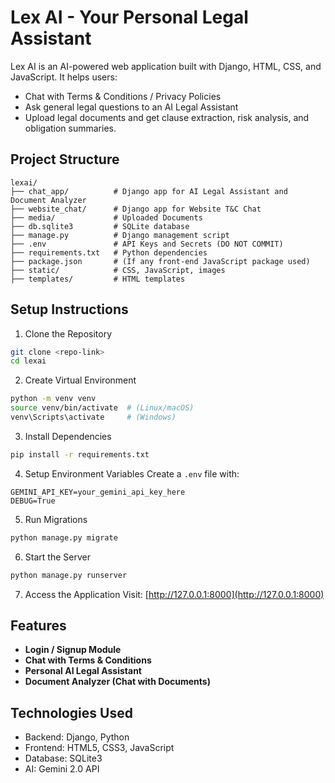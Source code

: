 # Lex AI - Your Personal Legal Assistant

Lex AI is an AI-powered web application built with Django, HTML, CSS, and JavaScript. It helps users:
- Chat with Terms & Conditions / Privacy Policies
- Ask general legal questions to an AI Legal Assistant
- Upload legal documents and get clause extraction, risk analysis, and obligation summaries.

## Project Structure
```
lexai/
├── chat_app/          # Django app for AI Legal Assistant and Document Analyzer
├── website_chat/      # Django app for Website T&C Chat
├── media/             # Uploaded Documents
├── db.sqlite3         # SQLite database
├── manage.py          # Django management script
├── .env               # API Keys and Secrets (DO NOT COMMIT)
├── requirements.txt   # Python dependencies
├── package.json       # (If any front-end JavaScript package used)
├── static/            # CSS, JavaScript, images
├── templates/         # HTML templates
```

## Setup Instructions

1. Clone the Repository
```bash
git clone <repo-link>
cd lexai
```

2. Create Virtual Environment
```bash
python -m venv venv
source venv/bin/activate  # (Linux/macOS)
venv\Scripts\activate     # (Windows)
```

3. Install Dependencies
```bash
pip install -r requirements.txt
```

4. Setup Environment Variables
Create a `.env` file with:
```
GEMINI_API_KEY=your_gemini_api_key_here
DEBUG=True
```

5. Run Migrations
```bash
python manage.py migrate
```

6. Start the Server
```bash
python manage.py runserver
```

7. Access the Application
Visit: [http://127.0.0.1:8000](http://127.0.0.1:8000)

## Features
- **Login / Signup Module**
- **Chat with Terms & Conditions**
- **Personal AI Legal Assistant**
- **Document Analyzer (Chat with Documents)**

## Technologies Used
- Backend: Django, Python
- Frontend: HTML5, CSS3, JavaScript
- Database: SQLite3
- AI: Gemini 2.0 API
